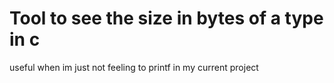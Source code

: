 # Tool to see the size in bytes of a type in c
useful when im just not feeling to printf in my current project
